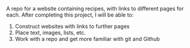 A repo for a website containing recipes, with links to different pages for each. After completing this project, I will be able to:
1. Construct websites with links to further pages
2. Place text, images, lists, etc.
3. Work with a repo and get more familiar with git and Github
